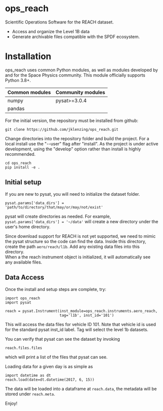# ops_reach

Scientific Operations Software for the REACH dataset.  
- Access and organize the Level 1B data
- Generate archivable files compatible with the SPDF ecosystem.

# Installation

ops_reach uses common Python modules, as well as modules developed by
and for the Space Physics community.  This module officially supports
Python 3.8+.  

| Common modules | Community modules |
| -------------- | ----------------- |
| numpy          | pysat>=3.0.4      |
| pandas         |                   |

For the initial version, the repository must be installed from github:

```
git clone https://github.com/jklenzing/ops_reach.git
```

Change directories into the repository folder and build the project.  For
a local install use the "--user" flag after "install".  As the project is under
active development, using the "develop" option rather than install is highly
recommended.

```
cd ops_reach
pip install -e .
```

## Initial setup
If you are new to pysat, you will need to initialize the dataset folder.
```
pysat.params['data_dirs'] = 'path/to/directory/that/may/or/may/not/exist'
```
pysat will create directories as needed.  For example,
`pysat.params['data_dirs'] = '~/data'` will create a new directory under the
user's home directory.

Since download support for REACH is not yet supported, we need to mimic the
pysat structure so the code can find the data.  Inside this directory, create
the path `aero/reach/l1b`.  Add any existing data files into this directory.  
When a the reach instrument object is initialized, it will automatically see any
available files.

## Data Access

Once the install and setup steps are complete, try:
```
import ops_reach
import pysat

reach = pysat.Instrument(inst_module=ops_reach.instruments.aero_reach,
                         tag='l1b', inst_id='101')
```

This will access the data files for vehicle ID 101.  Note that vehicle id is used
for the standard pysat inst_id label.  Tag will select the level 1b datasets.

You can verify that pysat can see the dataset by invoking
```
reach.files.files
```
which will print a list of the files that pysat can see.

Loading data for a given day is as simple as
```
import datetime as dt
reach.load(date=dt.datetime(2017, 6, 15))
```

The data will be loaded into a dataframe at `reach.data`, the metadata will be
stored under `reach.meta`.

Enjoy!
